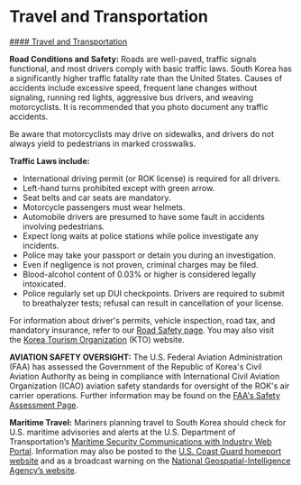 # Travel and Transportation

[#### Travel and Transportation](javascript:void(0); "Travel and Transportation")

**Road Conditions and Safety:** Roads are well-paved, traffic signals functional, and most drivers comply with basic traffic laws. South Korea has a significantly higher traffic fatality rate than the United States. Causes of accidents include excessive speed, frequent lane changes without signaling, running red lights, aggressive bus drivers, and weaving motorcyclists. It is recommended that you photo document any traffic accidents.

Be aware that motorcyclists may drive on sidewalks, and drivers do not always yield to pedestrians in marked crosswalks.

**Traffic Laws include:**

* International driving permit (or ROK license) is required for all drivers.
* Left-hand turns prohibited except with green arrow.
* Seat belts and car seats are mandatory.
* Motorcycle passengers must wear helmets.
* Automobile drivers are presumed to have some fault in accidents involving pedestrians.
* Expect long waits at police stations while police investigate any incidents.
* Police may take your passport or detain you during an investigation.
* Even if negligence is not proven, criminal charges may be filed.
* Blood-alcohol content of 0.03% or higher is considered legally intoxicated.
* Police regularly set up DUI checkpoints. Drivers are required to submit to breathalyzer tests; refusal can result in cancellation of your license.

For information about driver's permits, vehicle inspection, road tax, and mandatory insurance, refer to our [Road Safety page](https://travel.state.gov/content/travel/en/international-travel/before-you-go/driving-and-road-safety.html). You may also visit the [Korea Tourism Organization](https://english.visitkorea.or.kr/enu/index.kto) (KTO) website.

**AVIATION SAFETY OVERSIGHT:** The U.S. Federal Aviation Administration (FAA) has assessed the Government of the Republic of Korea's Civil Aviation Authority as being in compliance with International Civil Aviation Organization (ICAO) aviation safety standards for oversight of the ROK's air carrier operations. Further information may be found on the [FAA's Safety Assessment Page](https://www.faa.gov/about/initiatives/iasa).

**Maritime Travel:** Mariners planning travel to South Korea should check for U.S. maritime advisories and alerts at the U.S. Department of Transportation’s [Maritime Security Communications with Industry Web Portal](https://www.maritime.dot.gov/msci/maritime-security-communications-industry-msci-web-portal). Information may also be posted to the [U.S. Coast Guard homeport website](https://homeport.uscg.mil/Info/Overview.aspx) and as a broadcast warning on the [National Geospatial-Intelligence Agency’s website](https://www.nga.mil/).